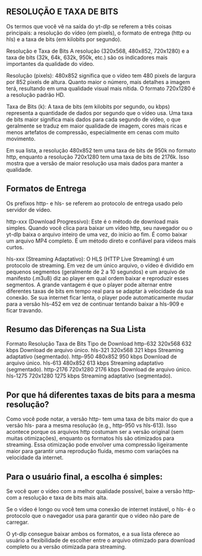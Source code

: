 ## RESOLUÇÃO E TAXA DE BITS

Os termos que você vê na saída do yt-dlp se referem a três coisas principais: a resolução do vídeo (em pixels), o formato de entrega (http ou hls) e a taxa de bits (em kilobits por segundo).

Resolução e Taxa de Bits
A resolução (320x568, 480x852, 720x1280) e a taxa de bits (32k, 64k, 632k, 950k, etc.) são os indicadores mais importantes da qualidade do vídeo.

Resolução (pixels): 480x852 significa que o vídeo tem 480 pixels de largura por 852 pixels de altura. Quanto maior o número, mais detalhes a imagem terá, resultando em uma qualidade visual mais nítida. O formato 720x1280 é a resolução padrão HD.

Taxa de Bits (k): A taxa de bits (em kilobits por segundo, ou kbps) representa a quantidade de dados por segundo que o vídeo usa. Uma taxa de bits maior significa mais dados para cada segundo de vídeo, o que geralmente se traduz em maior qualidade de imagem, cores mais ricas e menos artefatos de compressão, especialmente em cenas com muito movimento.

Em sua lista, a resolução 480x852 tem uma taxa de bits de 950k no formato http, enquanto a resolução 720x1280 tem uma taxa de bits de 2176k. Isso mostra que a versão de maior resolução usa mais dados para manter a qualidade.

## Formatos de Entrega
Os prefixos http- e hls- se referem ao protocolo de entrega usado pelo servidor de vídeo.

http-xxx (Download Progressivo): Este é o método de download mais simples. Quando você clica para baixar um vídeo http, seu navegador ou o yt-dlp baixa o arquivo inteiro de uma vez, do início ao fim. É como baixar um arquivo MP4 completo. É um método direto e confiável para vídeos mais curtos.

hls-xxx (Streaming Adaptativo): O HLS (HTTP Live Streaming) é um protocolo de streaming. Em vez de um único arquivo, o vídeo é dividido em pequenos segmentos (geralmente de 2 a 10 segundos) e um arquivo de manifesto (.m3u8) diz ao player em qual ordem baixar e reproduzir esses segmentos. A grande vantagem é que o player pode alternar entre diferentes taxas de bits em tempo real para se adaptar à velocidade da sua conexão. Se sua internet ficar lenta, o player pode automaticamente mudar para a versão hls-452 em vez de continuar tentando baixar a hls-909 e ficar travando.

## Resumo das Diferenças na Sua Lista
Formato	Resolução	Taxa de Bits	Tipo de Download
http-632	320x568 	632 kbps	Download de arquivo único.
hls-321     320x568 	321 kbps	Streaming adaptativo (segmentado).
http-950	480x852 	950 kbps	Download de arquivo único.
hls-613     480x852 	613 kbps	Streaming adaptativo (segmentado).
http-2176	720x1280	2176 kbps	Download de arquivo único.
hls-1275	720x1280	1275 kbps	Streaming adaptativo (segmentado).

## Por que há diferentes taxas de bits para a mesma resolução?
Como você pode notar, a versão http- tem uma taxa de bits maior do que a versão hls- para a mesma resolução (e.g., http-950 vs hls-613). Isso acontece porque os arquivos http costumam ser a versão original (sem muitas otimizações), enquanto os formatos hls são otimizados para streaming. Essa otimização pode envolver uma compressão ligeiramente maior para garantir uma reprodução fluida, mesmo com variações na velocidade da internet.

## Para o usuário final, a escolha é simples:

Se você quer o vídeo com a melhor qualidade possível, baixe a versão http- com a resolução e taxa de bits mais alta.

Se o vídeo é longo ou você tem uma conexão de internet instável, o hls- é o protocolo que o navegador usa para garantir que o vídeo não pare de carregar.

O yt-dlp consegue baixar ambos os formatos, e a sua lista oferece ao usuário a flexibilidade de escolher entre o arquivo otimizado para download completo ou a versão otimizada para streaming.
